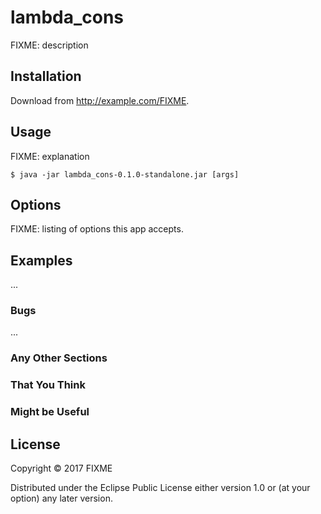 # lambda_cons

FIXME: description

## Installation

Download from http://example.com/FIXME.

## Usage

FIXME: explanation

    $ java -jar lambda_cons-0.1.0-standalone.jar [args]

## Options

FIXME: listing of options this app accepts.

## Examples

...

### Bugs

...

### Any Other Sections
### That You Think
### Might be Useful

## License

Copyright © 2017 FIXME

Distributed under the Eclipse Public License either version 1.0 or (at
your option) any later version.
